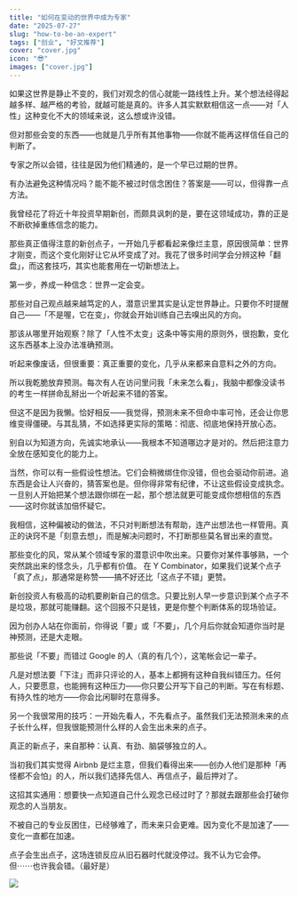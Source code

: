 ```yaml
---
title: "如何在变动的世界中成为专家"
date: "2025-07-27"
slug: "how-to-be-an-expert"
tags: ["创业", "好文推荐"]
cover: "cover.jpg"
icon: "😎"
images: ["cover.jpg"]
---
```

如果这世界是静止不变的，我们对观念的信心就能一路线性上升。某个想法经得起越多样、越严格的考验，就越可能是真的。许多人其实默默相信这一点——对「人性」这种变化不大的领域来说，这么想或许没错。



但对那些会变的东西——也就是几乎所有其他事物——你就不能再这样信任自己的判断了。



专家之所以会错，往往是因为他们精通的，是一个早已过期的世界。



有办法避免这种情况吗？能不能不被过时信念困住？答案是——可以，但得靠一点方法。



我曾经花了将近十年投资早期新创，而颇具讽刺的是，要在这领域成功，靠的正是不断砍掉重练信念的能力。



那些真正值得注意的新创点子，一开始几乎都看起来像烂主意，原因很简单：世界才刚变，而这个变化刚好让它从坏变成了对。我花了很多时间学会分辨这种「翻盘」，而这套技巧，其实也能套用在一切新想法上。



第一步，养成一种信念：世界一定会变。



那些对自己观点越来越笃定的人，潜意识里其实是认定世界静止。只要你不时提醒自己——「不是喔，它在变」，你就会开始训练自己去嗅出风的方向。



那该从哪里开始观察？除了「人性不太变」这条中等实用的原则外，很抱歉，变化这东西基本上没办法准确预测。



听起来像废话，但很重要：真正重要的变化，几乎从来都来自意料之外的方向。



所以我乾脆放弃预测。每次有人在访问里问我「未来怎么看」，我脑中都像没读书的考生一样拼命乱掰出一个听起来不错的答案。



但这不是因为我懒。恰好相反——我觉得，预测未来不但命中率可怜，还会让你思维变得僵硬。与其乱猜，不如选择更实际的策略：彻底、彻底地保持开放心态。



别自以为知道方向，先诚实地承认——我根本不知道哪边才是对的。然后把注意力全放在感知变化的能力上。



当然，你可以有一些假设性想法。它们会稍微绑住你没错，但也会驱动你前进。追东西是会让人兴奋的，猜答案也是。但你得非常有纪律，不让这些假设变成执念。
一旦别人开始把某个想法跟你绑在一起，那个想法就更可能变成你想相信的东西——这时你就该加倍怀疑它。



我相信，这种偏被动的做法，不只对判断想法有帮助，连产出想法也一样管用。真正的诀窍不是「刻意去想」，而是解决问题时，不打断那些莫名冒出来的直觉。



那些变化的风，常从某个领域专家的潜意识中吹出来。只要你对某件事够熟，一个突然跳出来的怪念头，几乎都有价值。
在 Y Combinator，如果我们说某个点子「疯了点」，那通常是称赞——搞不好还比「这点子不错」更赞。



新创投资人有极高的动机要刷新自己的信念。只要比别人早一步意识到某个点子不是垃圾，那就可能赚翻。这个回报不只是钱，更是你整个判断体系的现场验证。



因为创办人站在你面前，你得说「要」或「不要」，几个月后你就会知道你当时是神预测，还是大走眼。



那些说「不要」而错过 Google 的人（真的有几个），这笔帐会记一辈子。



凡是对想法要「下注」而非只评论的人，基本上都拥有这种自我纠错压力。任何人，只要愿意，也能拥有这种压力——你只要公开写下自己的判断。写在有标题、有持久性的地方——你会比闲聊时在意得多。



另一个我很常用的技巧：一开始先看人，不先看点子。虽然我们无法预测未来的点子长什么样，但我很能预测什么样的人会生出未来的点子。



真正的新点子，来自那种：认真、有劲、脑袋够独立的人。



当初我们其实觉得 Airbnb 是烂主意，但我们看得出来——创办人他们是那种「再怪都不会怕」的人，所以我们选择先信人、再信点子，最后押对了。



这招其实通用：想要快一点知道自己什么观念已经过时了？那就去跟那些会打破你观念的人当朋友。



不被自己的专业反困住，已经够难了，而未来只会更难。因为变化不是加速了——变化一直都在加速。



点子会生出点子，这场连锁反应从旧石器时代就没停过。我不认为它会停。
但⋯⋯也许我会错。（最好是）




![](https://prod-files-secure.s3.us-west-2.amazonaws.com/112d0858-5090-4d34-a606-b75eb8d65fd2/46476355-9cf3-4e99-9b7a-3531bc426380/1000202064.png?X-Amz-Algorithm=AWS4-HMAC-SHA256&X-Amz-Content-Sha256=UNSIGNED-PAYLOAD&X-Amz-Credential=ASIAZI2LB46634TZLCVR%2F20251017%2Fus-west-2%2Fs3%2Faws4_request&X-Amz-Date=20251017T174315Z&X-Amz-Expires=3600&X-Amz-Security-Token=IQoJb3JpZ2luX2VjEAIaCXVzLXdlc3QtMiJIMEYCIQDe%2BIuYgWGZ4XMPhjzTkgqM7%2BPl7sgobcytSCI0QzlopAIhAM65ny5%2BrTeqgF2Rz3LNDYsk78HH6hcUYucGm88zfQJUKogECKv%2F%2F%2F%2F%2F%2F%2F%2F%2F%2FwEQABoMNjM3NDIzMTgzODA1IgzJBo7R7zbaoYPze8Yq3AP51Fc%2FW%2FpZPZQp5y5FaqxD4Oe2FVUHgUpl4Uk%2F58ZSPiwjjI7z3%2BIT2tTjyv%2BabFa8SC5OAn%2BwYTTX2UIA%2FDfBgB0haZ0w6m32ogJdjvJhpp%2BDOeFS2NLjYJGx6SviWKKQeLIMK8oiGF9nRQ%2FQRioUIR%2FK59toK0V3ixkb5Pgpyqkx0jNcuZLt276ReKosqoG0uarF1dn8R6CID%2FOM3cKKRHQx6mnwccN6FY6x96LV5X%2FApgcNG6XjpmTjD57XfzxUTZLL1ShHTs1eyQ7Qvta2nQuKmH4lZLjbjzFJNopenGwZ%2FRFYEQi6lKNAA%2FrM6Rvc7T3Au4HbQwwOzS73gpP%2Fbc1CPj7FZrDtNo65nrINoVI7zHKa3dfoKxp18IF1m6bPGBAy6o5aibCt6M8XtDfpQo6Uv1no0T59Q2AQv4qiovJ2X4DodOlCV1Sb%2BngrjD9QjzFtC9bhr4HuUlagYSQ8%2BXkO1HoZWnGc8ErJA21RpwC4leairpWfc3HU48kvyztuGWvea32wWCDcnxyJW0WyQIEMmn9pQuuy1duDL5TvAcnNvs%2FlnPIk2LeUrBk0zSLG%2Fiyz2mGQ9Vi3bP6AIbZCwjUeVQwjmle%2BHlYtbpB%2BY%2B1EfxMC4h11yzQipzCu%2F8nHBjqkAZ0ONBn4WYz5GmLZAHy0iJXxpCvl9d7r3NXkxW7i54eSQx0hllv8%2F5bv3RTpYBeUUAmVKLFc1Bk0QFYtG3HBXX9G73Wt5p8YQ0Q6%2FCyagVIo8tCsVn0rzGjKeSNvu9vOdngB5FyOVy6qLqo1UOHA4FLlteZ5504yhk42UCCAdWnE9xQqPySEJhmx2dvqODTZcQpVNOKhsHgAlMKHTMRpimED8%2Fc6&X-Amz-Signature=4c17c3b3d595991f671580a4ce6f318bfac1fd03b481dc6a64843a5d980d5400&X-Amz-SignedHeaders=host&x-amz-checksum-mode=ENABLED&x-id=GetObject)


